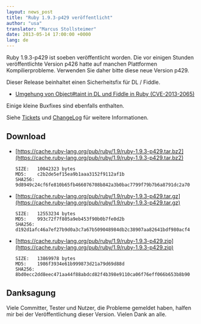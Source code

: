 ```yaml
---
layout: news_post
title: "Ruby 1.9.3-p429 veröffentlicht"
author: "usa"
translator: "Marcus Stollsteimer"
date: 2013-05-14 17:00:00 +0000
lang: de
---
```


Ruby 1.9.3-p429 ist soeben veröffentlicht worden.
Die vor einigen Stunden veröffentlichte Version p426 hatte auf
manchen Plattformen Kompilierprobleme. Verwenden Sie daher bitte
diese neue Version p429.

Dieser Release beinhaltet einen Sicherheitsfix für DL / Fiddle.

* [Umgehung von Object#taint in DL und Fiddle in Ruby
  (CVE-2013-2065)](/de/news/2013/05/14/taint-bypass-dl-fiddle-cve-2013-2065/)

Einige kleine Buxfixes sind ebenfalls enthalten.

Siehe [Tickets](https://bugs.ruby-lang.org/projects/ruby-193/issues?set_filter=1&amp;status_id=5)
und [ChangeLog](http://svn.ruby-lang.org/repos/ruby/tags/v1_9_3_429/ChangeLog)
für weitere Informationen.

## Download

* [https://cache.ruby-lang.org/pub/ruby/1.9/ruby-1.9.3-p429.tar.bz2](https://cache.ruby-lang.org/pub/ruby/1.9/ruby-1.9.3-p429.tar.bz2)

      SIZE:   10042323 bytes
      MD5:    c2b2de5ef15ea9b1aaa3152f9112af1b
      SHA256: 9d8949c24cf6fe810b65fb466076708b842a3b0bac7799f79b7b6a8791dc2a70

* [https://cache.ruby-lang.org/pub/ruby/1.9/ruby-1.9.3-p429.tar.gz](https://cache.ruby-lang.org/pub/ruby/1.9/ruby-1.9.3-p429.tar.gz)

      SIZE:   12553234 bytes
      MD5:    993c72f7f805a9eb453f90b0b7fe0d2b
      SHA256: d192d1afc46a7ef27b9d0a3c7a67b509048984db2c38907aa82641bdf980acf4

* [https://cache.ruby-lang.org/pub/ruby/1.9/ruby-1.9.3-p429.zip](https://cache.ruby-lang.org/pub/ruby/1.9/ruby-1.9.3-p429.zip)

      SIZE:   13869978 bytes
      MD5:    1986f3934e61b999873d21a79d69d88d
      SHA256: 8bd0ecc2dd8eec471aa44f88abdcd82f4b398e9110ca06f76eff066b653b8b90

## Danksagung

Viele Committer, Tester und Nutzer, die Probleme gemeldet haben,
halfen mir bei der Veröffentlichung dieser Version. Vielen Dank an alle.
